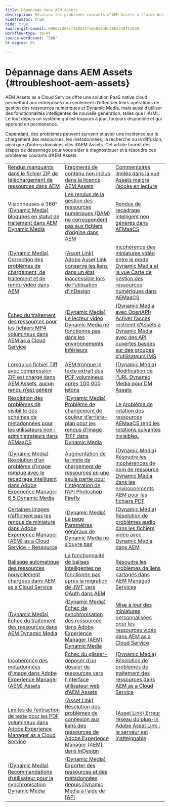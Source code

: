 ```yaml
---
title: Dépannage dans AEM Assets
description: Résolvez les problèmes courants d’AEM Assets à l’aide des liens d’article pour les domaines clés d’AEM Assets, tels que les chargements, les métadonnées, la recherche, la diffusion, etc.
hidefromtoc: true
hide: true
source-git-commit: 60667c265cf480521fe0c0d646c2665540f110d0
workflow-type: tm+mt
source-wordcount: '588'
ht-degree: 0%

---
```



# Dépannage dans AEM Assets {#troubleshoot-aem-assets}

AEM Assets as a Cloud Service offre une solution PaaS native cloud permettant aux entreprises non seulement d’effectuer leurs opérations de gestion des ressources numériques et Dynamic Media, mais aussi d’utiliser des fonctionnalités intelligentes de nouvelle génération, telles que l’IA/ML. Le tout depuis un système qui est toujours à jour, toujours disponible et qui apprend en permanence.

Cependant, des problèmes peuvent survenir et avoir une incidence sur le chargement des ressources, les métadonnées, la recherche ou la diffusion, ainsi que d’autres domaines clés d’AEM Assets. Cet article fournit des étapes de dépannage pour vous aider à diagnostiquer et à résoudre ces problèmes courants d’AEM Assets.

<table>
  <tbody>
  <tr>
    <td><a href="https://experienceleague.adobe.com/fr/docs/experience-cloud-kcs/kbarticles/ka-27140">Rendus manquants dans le fichier ZIP de téléchargement de ressources dans AEM</a> </td>
    <td><a href="https://experienceleague.adobe.com/fr/docs/experience-cloud-kcs/kbarticles/ka-26616">Fragments de contenu non inclus dans la licence AEM Assets</a> </td>
    <td><a href="https://experienceleague.adobe.com/fr/docs/experience-cloud-kcs/kbarticles/ka-26928">Commentaires limités dans la vue Assets malgré l’accès en lecture</a> </td> 
    </tr>
    <tr>
    <td>Visionneuses à 360° <a href="https://experienceleague.adobe.com/fr/docs/experience-cloud-kcs/kbarticles/ka-26715">(Dynamic Media) bloquées en statut de traitement dans AEM Dynamic Media</a> </td>
    <td><a href="https://experienceleague.adobe.com/fr/docs/experience-cloud-kcs/kbarticles/ka-26639">Les rendus de la gestion des ressources numériques (DAM) ne correspondent pas aux fichiers d’origine dans AEM</a> </td>
    <td><a href="https://experienceleague.adobe.com/fr/docs/experience-cloud-kcs/kbarticles/ka-26873">Rendus de recadrage intelligent non générés dans AEMaaCS</a> </td> 
    </tr>
    <tr>
    <td><a href="https://experienceleague.adobe.com/fr/docs/experience-cloud-kcs/kbarticles/ka-26533">(Dynamic Media) Correction des problèmes de chargement, de traitement et de rendu vidéo dans AEM</a> </td>
    <td><a href="https://experienceleague.adobe.com/fr/docs/experience-cloud-kcs/kbarticles/ka-26922">(Asset Link) Adobe Asset Link conserve les liens dans un état inaccessible lors de l’utilisation d’InDesign</a> </td>
    <td><a href="https://experienceleague.adobe.com/fr/docs/experience-cloud-kcs/kbarticles/ka-26677">Incohérence des miniatures vidéo entre le mode Dynamic Media et la vue Carte de gestion des ressources numériques dans AEMaaCS</a> </td> 
    </tr>
    <tr>
  <td><a href="https://experienceleague.adobe.com/fr/docs/experience-cloud-kcs/kbarticles/ka-26610">Échec du traitement des ressources pour les fichiers MP4 volumineux dans AEM as a Cloud Service</a></td>
  <td><a href="https://experienceleague.adobe.com/fr/docs/experience-cloud-kcs/kbarticles/ka-26871">(Dynamic Media) Le lecteur vidéo Dynamic Media ne fonctionne pas dans les environnements inférieurs</a></td>
  <td><a href="https://experienceleague.adobe.com/fr/docs/experience-cloud-kcs/kbarticles/ka-26103">(Dynamic Media avec OpenAPI) Activer l’accès restreint d’Assets à Dynamic Media avec des API ouvertes basées sur des groupes d’utilisateurs IMS</a></td>
</tr>
<tr>
  <td><a href="https://experienceleague.adobe.com/fr/docs/experience-cloud-kcs/kbarticles/ka-23916">Lorsqu’un fichier Tiff avec compression ZIP est chargé dans AEM Assets, aucun rendu n’est généré</a></td>
  <td><a href="https://experienceleague.adobe.com/fr/docs/experience-cloud-kcs/kbarticles/ka-26785">AEM tronque le texte extrait des PDF volumineux après 100 000 jetons</a></td>
  <td><a href="https://experienceleague.adobe.com/fr/docs/experience-cloud-kcs/kbarticles/ka-17628">(Dynamic Media) Modification de l’URL Dynamic Media pour DM Assets</a></td>
</tr>
<tr>
  <td><a href="https://experienceleague.adobe.com/fr/docs/experience-cloud-kcs/kbarticles/ka-26655">Résolution des problèmes de visibilité des schémas de métadonnées pour les utilisateurs non-administrateurs dans AEMaaCS</a></td>
  <td><a href="https://experienceleague.adobe.com/fr/docs/experience-cloud-kcs/kbarticles/ka-26637">(Dynamic Media) Problème de changement de couleur d’arrière-plan pour les rendus d’image TIFF dans Dynamic Media</a></td>
  <td><a href="https://experienceleague.adobe.com/fr/docs/experience-cloud-kcs/kbarticles/ka-26528">Le problème de rotation des ressources AEMaaCS rend les rotations suivantes invisibles.</a></td>
</tr>
<tr>
  <td><a href="https://experienceleague.adobe.com/fr/docs/experience-cloud-kcs/kbarticles/ka-26367">(Dynamic Media) Résolution d’un problème d’image rompue avec le recadrage intelligent dans Adobe Experience Manager 6.5 Dynamic Media</a></td>
  <td><a href="https://experienceleague.adobe.com/fr/docs/experience-cloud-kcs/kbarticles/ka-26450">Augmentation de la limite de chargement de ressources en une seule partie pour l’intégration de l’API Photoshop Firefly</a></td>
  <td><a href="https://experienceleague.adobe.com/fr/docs/experience-cloud-kcs/kbarticles/ka-26461">(Dynamic Media) Résoudre les incohérences de nom de ressource Dynamic Media dans les environnements AEM pour les fichiers PDF</a></td>
</tr>
<tr>
  <td><a href="https://experienceleague.adobe.com/fr/docs/experience-cloud-kcs/kbarticles/ka-26233">Certaines images n’affichent pas les rendus de miniature dans Adobe Experience Manager (AEM) as a Cloud Service - Ressource</a></td>
  <td><a href="https://experienceleague.adobe.com/fr/docs/experience-cloud-kcs/kbarticles/ka-25294">(Dynamic Media) La page Paramètres généraux de Dynamic Media ne s’ouvre pas</a></td>
  <td><a href="https://experienceleague.adobe.com/fr/docs/experience-cloud-kcs/kbarticles/ka-26197">(Dynamic Media) Résolution de problèmes audio dans les fichiers vidéo avec Dynamic Media dans AEM</a></td>
</tr>
<tr>
  <td><a href="https://experienceleague.adobe.com/fr/docs/experience-cloud-kcs/kbarticles/ka-25925">Balisage automatique des ressources nouvellement chargées dans AEM as a Cloud Service</a></td>
  <td><a href="https://experienceleague.adobe.com/fr/docs/experience-cloud-kcs/kbarticles/ka-25889">La fonctionnalité de balises intelligentes ne fonctionne pas après la migration de JWT vers OAuth dans AEM</a></td>
  <td><a href="https://experienceleague.adobe.com/fr/docs/experience-cloud-kcs/kbarticles/ka-25903">Résoudre les problèmes de liens partagés dans AEM Managed Services</a></td>
</tr>
<tr>
  <td><a href="https://experienceleague.adobe.com/fr/docs/experience-cloud-kcs/kbarticles/ka-25607">(Dynamic Media) Échec du traitement des ressources dans AEM Dynamic Media</a></td>
  <td><a href="https://experienceleague.adobe.com/fr/docs/experience-cloud-kcs/kbarticles/ka-25885">(Dynamic Media) Échec de synchronisation des ressources dans Adobe Experience Manager (AEM) Dynamic Media</a></td>
  <td><a href="https://experienceleague.adobe.com/fr/docs/experience-cloud-kcs/kbarticles/ka-25829">Mise à jour des miniatures personnalisées pour les ressources vidéo dans AEM as a Cloud Service</a></td>
</tr>
<tr>
  <td><a href="https://experienceleague.adobe.com/fr/docs/experience-cloud-kcs/kbarticles/ka-25828">Incohérence des métadonnées d’image dans Adobe Experience Manager (AEM) Assets</a></td>
  <td><a href="https://experienceleague.adobe.com/fr/docs/experience-cloud-kcs/kbarticles/ka-21865">Échec du glisser-déposer d’un dossier de ressources vers l’interface utilisateur web d’AEM Assets</a></td>
  <td><a href="https://experienceleague.adobe.com/fr/docs/experience-cloud-kcs/kbarticles/ka-25525">(Dynamic Media) Résolution de problèmes de traitement des ressources dans AEM as a Cloud Service</a></td>
</tr>
<tr>
  <td><a href="https://experienceleague.adobe.com/fr/docs/experience-cloud-kcs/kbarticles/ka-25518">Limites de l’extraction de texte pour les PDF volumineux dans Adobe Experience Manager as a Cloud Service</a></td>
  <td><a href="https://experienceleague.adobe.com/fr/docs/experience-cloud-kcs/kbarticles/ka-25562">(Asset Link) Résolution des problèmes de connexion aux liens des ressources de Adobe Experience Manager (AEM) dans InDesign</a></td>
  <td><a href="https://experienceleague.adobe.com/fr/docs/experience-cloud-kcs/kbarticles/ka-25506">(Asset Link) Erreur réseau du plug-in Adobe Asset Link : le serveur est inatteignable</a></td>
</tr>
<tr>
  <td><a href="https://experienceleague.adobe.com/fr/docs/experience-cloud-kcs/kbarticles/ka-25471">(Dynamic Media) Recommandations d’utilisateur pour la synchronisation Dynamic Media</a></td>
  <td><a href="https://experienceleague.adobe.com/fr/docs/experience-cloud-kcs/kbarticles/ka-26902">(Dynamic Media) Exporter des ressources et des métadonnées depuis Dynamic Media à l’aide de l’API</a></td>
  <td></td>
</tr>

</tbody>
  <table>


